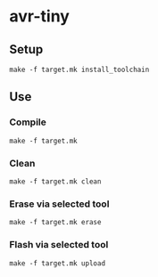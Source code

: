 # avr-tiny
## Setup
```shell
make -f target.mk install_toolchain
```

## Use
### Compile
```shell
make -f target.mk
```

### Clean
```shell
make -f target.mk clean
```

### Erase via selected tool
```shell
make -f target.mk erase
```

### Flash via selected tool
```shell
make -f target.mk upload
```
